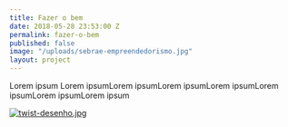 ```yaml
---
title: Fazer o bem
date: 2018-05-28 23:53:00 Z
permalink: fazer-o-bem
published: false
image: "/uploads/sebrae-empreendedorismo.jpg"
layout: project
---
```


Lorem ipsum Lorem ipsumLorem ipsumLorem ipsumLorem ipsumLorem ipsumLorem ipsumLorem ipsum

[![twist-desenho.jpg](/uploads/twist-desenho.jpg)](https://www.youtube.com/watch?v=dtfmNF87jO8)